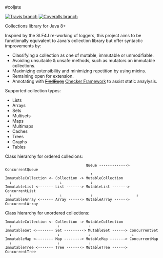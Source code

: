 #coljate

[![Travis branch](https://img.shields.io/travis/ollierob/coljate/master.svg)](https://travis-ci.org/ollierob/coljate)
[![Coveralls branch](https://img.shields.io/coveralls/ollierob/coljate/master.svg)](https://coveralls.io/github/ollierob/coljate?branch=master)

Collections library for Java 8+

Inspired by the SLF4J re-working of loggers, this project aims to be functionally equivalent to Java's collection library but offer syntactic improvements by:

  * Classifying a collection as one of mutable, immutable or unmodifiable.
  * Avoiding unsuitable & unsafe methods, such as mutators on immutable collections.
  * Maximizing extensibility and minimizing repetition by using mixins.
  * Remaining open for extension.
  * Annotating with ~~[FindBugs](https://code.google.com/p/findbugs/)~~ [Checker Framework](http://types.cs.washington.edu/checker-framework/) to assist static anaylysis.

Supported collection types:

 * Lists
 * Arrays
 * Sets
 * Multisets
 * Maps
 * Multimaps
 * Caches
 * Trees
 * Graphs 
 * Tables

Class hierarchy for ordered collecions:

```
                                     Queue -------------> ConcurrentQueue
                                       ↑
ImmutableCollection <- Collection -> MutableCollection
  ↓                      ↓             ↓
ImmutableList <------- List -------> MutableList -------> ConcurrentList
  ↓                      ↓             ↓                    ↓
ImmutableArray <------ Array ------> MutableArray ------> ConcurrentArray
```

Class hierarchy for unordered collections:

```
ImmutableCollection <- Collection -> MutableCollection
  ↓                     ↓             ↓
ImmutableSet <-------- Set ---------> MutableSet ------> ConcurrentSet
  ↓                     ↓             ↓                   ↓
ImmutableMap <-------- Map --------> MutableMap -------> ConcurrentMap
  ↓                     ↓             ↓
ImmutableTree <------- Tree -------> MutableTree ------> ConcurrentTree
```
